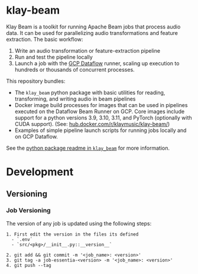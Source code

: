 # klay-beam

Klay Beam is a toolkit for running Apache Beam jobs that process audio data. It
can be used for parallelizing audio transformations and feature extraction. The
basic workflow:

1. Write an audio transformation or feature-extraction pipeline
1. Run and test the pipeline locally
1. Launch a job with the [GCP Dataflow](https://cloud.google.com/dataflow)
   runner, scaling up execution to hundreds or thousands of concurrent
   processes.

This repository bundles:

- The `klay_beam` python package with basic utilities for reading, transforming,
  and writing audio in beam pipelines
- Docker image build processes for images that can be used in pipelines executed
  on the Dataflow Beam Runner on GCP. Core images include support for a python
  versions 3.9, 3.10, 3.11, and PyTorch (optionally with CUDA support). (See:
  [hub.docker.com/r/klaymusic/klay-beam/](https://hub.docker.com/r/klaymusic/klay-beam/tags))
- Examples of simple pipeline launch scripts for running jobs locally and on GCP
  Dataflow.

See the [python package readme in `klay_beam`](./klay_beam/README.md) for more
information.

# Development
## Versioning
### Job Versioning
The version of any job is updated using the following steps:
```
1. First edit the version in the files its defined
  - `.env`
  - `src/<pkg>/__init__.py::__version__`

2. git add && git commit -m '<job_name>: <version>'
3. git tag -a job-essentia-<version> -m '<job_name>: <version>'
4. git push --tag
```

